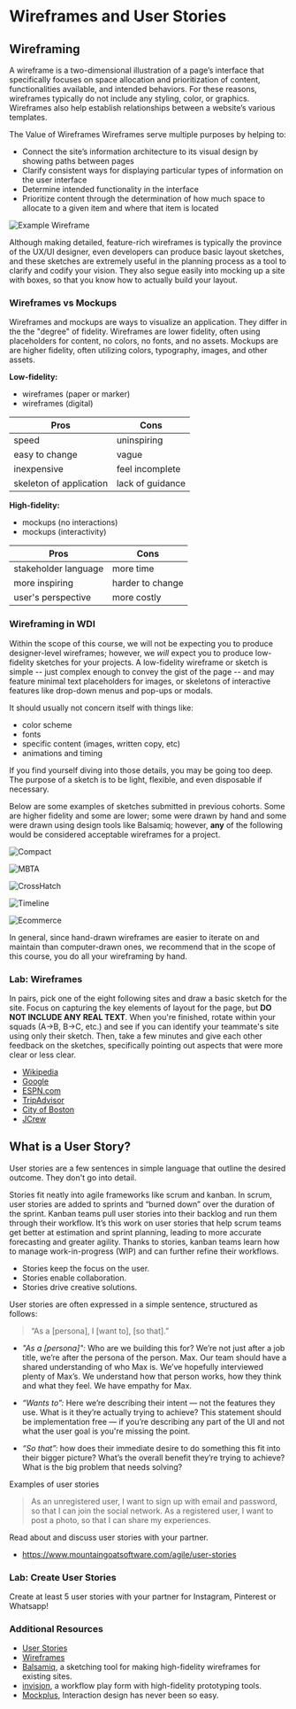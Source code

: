# Wireframes and User Stories

## Wireframing
A wireframe is a two-dimensional illustration of a page’s interface that specifically focuses on space allocation and prioritization of content, functionalities available, and intended behaviors. For these reasons, wireframes typically do not include any styling, color, or graphics. Wireframes also help establish relationships between a website’s various templates.

The Value of Wireframes
Wireframes serve multiple purposes by helping to: <br>

<ul>
<li> Connect the site’s information architecture to its visual design by showing paths between pages</li>
<li> Clarify consistent ways for displaying particular types of information on the user interface</li>
<li> Determine intended functionality in the interface</li>
<li> Prioritize content through the determination of how much space to allocate to a given item and where that item is located</li>
</ul>


![Example Wireframe](https://i.imgur.com/VYZBkqb.png)

Although making detailed, feature-rich wireframes is typically the province of
the UX/UI designer, even developers can produce basic layout sketches, and these
sketches are extremely useful in the planning process as a tool to clarify and
codify your vision. They also segue easily into mocking up a site with boxes, so
that you know how to actually build your layout.

### Wireframes vs Mockups

Wireframes and mockups are  ways to visualize an application.  They differ in
the the "degree" of fidelity.  Wireframes are lower fidelity, often using
placeholders for content, no colors, no fonts, and no assets.  Mockups are are
higher fidelity, often utilizing colors, typography, images, and other assets.

**Low-fidelity:**

- wireframes (paper or marker)
- wireframes (digital)

| Pros  |  Cons  |
| ------|----|
| speed | uninspiring |
| easy to change | vague |
| inexpensive | feel incomplete |
| skeleton of application | lack of guidance |

**High-fidelity:**

- mockups (no interactions)
- mockups (interactivity)

| Pros  |  Cons  |
| ------|----|
| stakeholder language | more time |
| more inspiring | harder to change  |
| user's perspective | more costly |

### Wireframing in WDI

Within the scope of this course, we will not be expecting you to produce
designer-level wireframes; however, we _will_ expect you to produce low-fidelity
sketches for your projects. A low-fidelity wireframe or sketch is simple -- just
complex enough to convey the gist of the page -- and may feature minimal text
placeholders for images, or skeletons of interactive features like drop-down
menus and pop-ups or modals.

It should usually not concern itself with things like:

- color scheme
- fonts
- specific content (images, written copy, etc)
- animations and timing

If you find yourself diving into those details, you may be going too deep. The
purpose of a sketch is to be light, flexible, and even disposable if necessary.

Below are some examples of sketches submitted in previous cohorts. Some are
higher fidelity and some are lower; some were drawn by hand and some were drawn
using design tools like Balsamiq; however, **any** of the following would be
considered acceptable wireframes for a project.

![Compact](https://git.generalassemb.ly/ga-wdi-boston/project-planning-wireframes/blob/master/images/compact.png?raw=true)

![MBTA](https://git.generalassemb.ly/ga-wdi-boston/project-planning-wireframes/blob/master/images/mbta.png?raw=true)

![CrossHatch](https://git.generalassemb.ly/ga-wdi-boston/project-planning-wireframes/blob/master/images/crosshatch.jpg?raw=true)

![Timeline](https://git.generalassemb.ly/ga-wdi-boston/project-planning-wireframes/blob/master/images/timeline.png?raw=true)

![Ecommerce](https://d2slcw3kip6qmk.cloudfront.net/marketing/pages/chart/ecommerce-wireframe.svg)

In general, since hand-drawn wireframes are easier to iterate on and maintain
than computer-drawn ones, we recommend that in the scope of this course, you do
all your wireframing by hand.

### Lab: Wireframes

In pairs, pick one of the eight following sites and draw a basic sketch for
the site. Focus on capturing the key elements of layout
for the page, but **DO NOT INCLUDE ANY REAL TEXT**. When you're finished, rotate
within your squads (A->B, B->C, etc.) and see if you can identify your
teammate's site using only their sketch. Then, take a few minutes and give each
other feedback on the sketches, specifically pointing out aspects that were more
clear or less clear.

- [Wikipedia](https://en.wikipedia.org/)
- [Google](https://www.google.com/)
- [ESPN.com](http://espn.go.com/)
- [TripAdvisor](http://www.tripadvisor.com/)
- [City of Boston](http://www.cityofboston.gov/)
- [JCrew](https://www.jcrew.com/)

## What is a User Story?

User stories are a few sentences in simple language that outline the desired outcome. They don't go into detail. 

Stories fit neatly into agile frameworks like scrum and kanban. In scrum, user stories are added to sprints and “burned down” over the duration of the sprint. Kanban teams pull user stories into their backlog and run them through their workflow. It’s this work on user stories that help scrum teams get better at estimation and sprint planning, leading to more accurate forecasting and greater agility. Thanks to stories, kanban teams learn how to manage work-in-progress (WIP) and can further refine their workflows.

- Stories keep the focus on the user. 
- Stories enable collaboration.
- Stories drive creative solutions.

User stories are often expressed in a simple sentence, structured as follows:
> “As a [persona], I [want to], [so that].”

- *"As a [persona]":* Who are we building this for? We’re not just after a job title, we’re after the persona of the person. Max. Our team should have a shared understanding of who Max is. We’ve hopefully interviewed plenty of Max’s. We understand how that person works, how they think and what they feel. We have empathy for Max.

- *“Wants to”:* Here we’re describing their intent — not the features they use. What is it they’re actually trying to achieve? This statement should be implementation free — if you’re describing any part of the UI and not what the user goal is you're missing the point.

- *“So that”:* how does their immediate desire to do something this fit into their bigger picture? What’s the overall benefit they’re trying to achieve? What is the big problem that needs solving?

Examples of user stories
>As an unregistered user, I want to sign up with email and password, so that I can join the social network.
>As a registered user, I want to post a photo, so that I can share my experiences.

Read about and discuss user stories with your partner.
- https://www.mountaingoatsoftware.com/agile/user-stories

### Lab: Create User Stories

Create at least 5 user stories with your partner for Instagram, Pinterest or Whatsapp!

### Additional Resources

- [User Stories](https://www.atlassian.com/agile/project-management/user-stories)
- [Wireframes](https://www.experienceux.co.uk/faqs/what-is-wireframing/)
- [Balsamiq](https://balsamiq.com/), a sketching tool for making high-fidelity
  wireframes
  for existing sites.
- [invision](https://www.invisionapp.com/), a workflow play form with
  high-fidelity prototyping tools.
- [Mockplus](https://www.mockplus.com/download/mockplus-rp), Interaction design has never been so easy.

